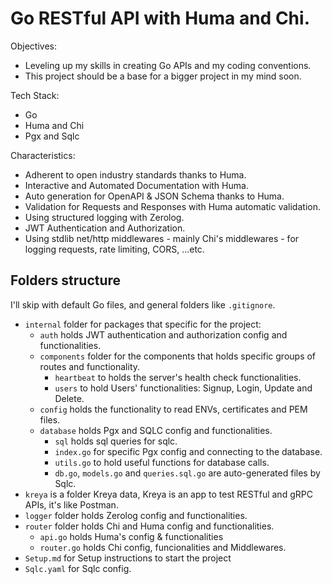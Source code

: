 # Go RESTful API with Huma and Chi.

Objectives: 
- Leveling up my skills in creating Go APIs and my coding conventions.
- This project should be a base for a bigger project in my mind soon.

Tech Stack:
- Go
- Huma and Chi
- Pgx and Sqlc

Characteristics:
- Adherent to open industry standards thanks to Huma.
- Interactive and Automated Documentation with Huma.
- Auto generation for OpenAPI & JSON Schema thanks to Huma.
- Validation for Requests and Responses with Huma automatic validation.
- Using structured logging with Zerolog.
- JWT Authentication and Authorization.
- Using stdlib net/http middlewares - mainly Chi's middlewares - for logging requests, rate limiting, CORS, ...etc.


## Folders structure
I'll skip with default Go files, and general folders like `.gitignore`.

- `internal` folder for packages that specific for the project:
    - `auth` holds JWT authentication and authorization config and functionalities. 
    -  `components` folder for the components that holds specific groups of routes and functionality.
        - `heartbeat` to holds the server's health check functionalities.
        - `users` to hold Users' functionalities: Signup, Login, Update and Delete.
    - `config` holds the functionality to read ENVs, certificates and PEM files.
    - `database` holds Pgx and SQLC config and functionalities.
        - `sql` holds sql queries for sqlc.
        - `index.go` for specific Pgx config and connecting to the database.
        - `utils.go` to hold useful functions for database calls.
        - `db.go`, `models.go` and `queries.sql.go` are auto-generated files by Sqlc.
- `kreya` is a folder Kreya data, Kreya is an app to test RESTful and gRPC APIs, it's like Postman.
- `logger` folder holds Zerolog config and functionalities.
- `router` folder holds Chi and Huma config and functionalities.
    - `api.go` holds Huma's config & functionalities
    - `router.go` holds Chi config, funcionalities and Middlewares.
- `Setup.md` for Setup instructions to start the project
- `Sqlc.yaml` for Sqlc config.
